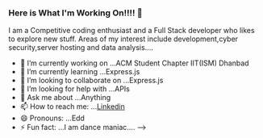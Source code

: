 ### Here is What I'm Working On!!!! 👋


I am a Competitive coding enthusiast and a Full Stack developer who likes to explore new stuff. Areas of my interest include development,cyber security,server hosting and data analysis....

- 🔭 I’m currently working on ...ACM Student Chapter IIT(ISM) Dhanbad
- 🌱 I’m currently learning ...Express.js
- 👯 I’m looking to collaborate on ...Express.js
- 🤔 I’m looking for help with ...APIs
- 💬 Ask me about ...Anything
- 📫 How to reach me: ...[Linkedin](https://www.linkedin.com/in/ishan-thapa-426722194/)
- 😄 Pronouns: ...Edd
- ⚡ Fun fact: ...I am dance maniac....
-->
